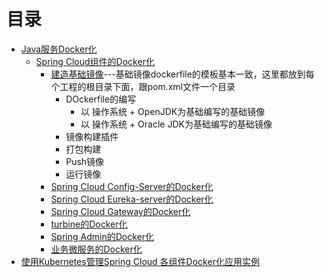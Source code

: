 


# 目录

* [ Java服务Docker化](https://weread.qq.com/web/reader/71d32370716443e271df020k398323202893988c7f885f0)
  * [Spring Cloud组件的Docker化](https://weread.qq.com/web/reader/71d32370716443e271df020k01332b9028a013d407161b5)
    * [建造基础镜像](https://weread.qq.com/web/reader/71d32370716443e271df020k398323202893988c7f885f0)---基础镜像dockerfile的模板基本一致，这里都放到每个工程的根目录下面，跟pom.xml文件一个目录
      * DOckerfile的编写
        * 以 操作系统 + OpenJDK为基础编写的基础镜像
        * 以 操作系统 + Oracle JDK为基础编写的基础镜像  
      * 镜像构建插件
      * 打包构建
      * Push镜像
      * 运行镜像            
    * [Spring Cloud Config-Server的Docker化](https://weread.qq.com/web/reader/71d32370716443e271df020k01332b9028a013d407161b5)
    * [Spring Cloud Eureka-server的Docker化]()
    * [Spring Cloud Gateway的Docker化]()
    * [turbine的Docker化]()
    * [Spring Admin的Docker化]()
    * [业务微服务的Docker化]()
* [使用Kubernetes管理Spring Cloud 各组件Docker化应用实例](https://weread.qq.com/web/reader/71d32370716443e271df020ke0032e0028be00da03b6659)

